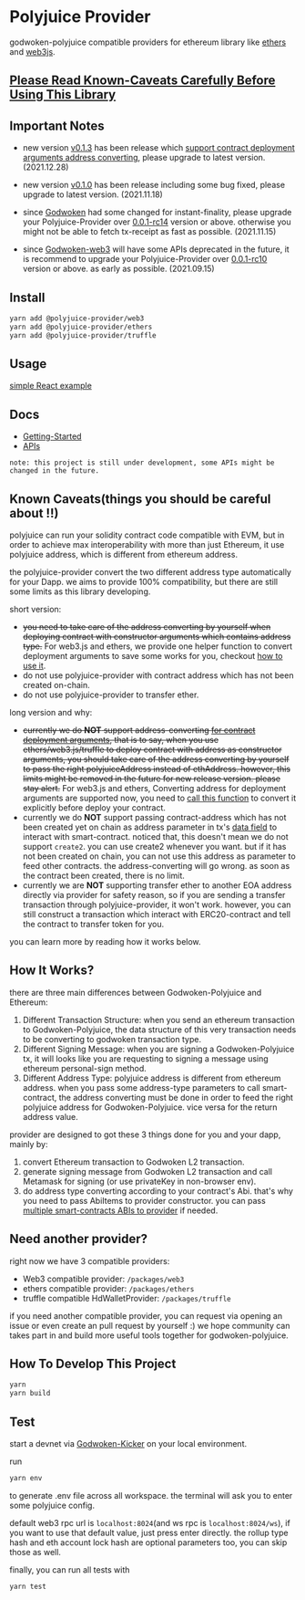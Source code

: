 # Polyjuice Provider

godwoken-polyjuice compatible providers for ethereum library like [ethers](https://github.com/ethers-io/ethers.js) and [web3js](https://github.com/ChainSafe/web3.js).

## <u>Please Read [Known-Caveats](https://github.com/nervosnetwork/polyjuice-provider#known-caveatsthings-you-should-be-careful-about-) Carefully Before Using This Library</u>

## Important Notes

- new version [v0.1.3](https://github.com/nervosnetwork/polyjuice-provider/releases/tag/v0.1.3) has been release which [support contract deployment arguments address converting](docs/get-started.md#example-deploy-contract), please upgrade to latest version. (2021.12.28)

- new version [v0.1.0](https://github.com/nervosnetwork/polyjuice-provider/releases/tag/v0.1.0) has been release including some bug fixed, please upgrade to latest version. (2021.11.18)

- since [Godwoken](https://github.com/nervosnetwork/godwoken) had some changed for instant-finality, please upgrade your Polyjuice-Provider over [0.0.1-rc14](https://github.com/nervosnetwork/polyjuice-provider/releases/tag/v0.0.1-rc10) version or above. otherwise you might not be able to fetch tx-receipt as fast as possible. (2021.11.15)

- since [Godwoken-web3](https://github.com/nervosnetwork/godwoken-web3) will have some APIs deprecated in the future, it is recommend to upgrade your Polyjuice-Provider over [0.0.1-rc10](https://github.com/nervosnetwork/polyjuice-provider/releases/tag/v0.0.1-rc10) version or above. as early as possible. (2021.09.15)

## Install

```sh
yarn add @polyjuice-provider/web3
yarn add @polyjuice-provider/ethers
yarn add @polyjuice-provider/truffle
```

## Usage

[simple React example](https://github.com/RetricSu/polyjuice-provider-example)

## Docs

- [Getting-Started](docs/get-started.md)
- [APIs](docs/api.md)

`note: this project is still under development, some APIs might be changed in the future.`

## Known Caveats(things you should be careful about !!)

polyjuice can run your solidity contract code compatible with EVM, but in order to achieve max interoperability with more than just Ethereum, it use polyjuice address, which is different from ethereum address.

the polyjuice-provider convert the two different address type automatically for your Dapp. we aims to provide 100% compatibility, but there are still some limits as this library developing. 

short version:

- ~~you need to take care of the address converting by yourself when deploying contract with constructor arguments which contains address type.~~ For web3.js and ethers, we provide one helper function to convert deployment arguments to save some works for you, checkout [how to use it](docs/get-started.md#example-deploy-contract).
- do not use polyjuice-provider with contract address which has not been created on-chain.
- do not use polyjuice-provider to transfer ether.

long version and why:

- ~~currently we do **NOT** support address-converting [for contract deployment arguments](packages/ethers/tests/deployArgs.test.ts#L77), that is to say, when you use ethers/web3.js/truffle to deploy contract with address as constructor arguments, you should take care of the address converting by yourself to pass the right polyjuiceAddress instead of ethAddress. however, this limits might be removed in the future for new release version. please stay alert.~~ For web3.js and ethers, Converting address for deployment arguments are supported now, you need to [call this function](docs/get-started.md#example-deploy-contract) to convert it explicitly before deploy your contract.
- currently we do **NOT** support passing contract-address which has not been created yet on chain as address parameter in tx's [data field](https://ethereum.org/en/developers/docs/transactions/) to interact with smart-contract. noticed that, this doesn't mean we do not support `create2`. you can use create2 whenever you want. but if it has not been created on chain, you can not use this address as parameter to feed other contracts. the address-converting will go wrong. as soon as the contract been created, there is no limit.
- currently we are **NOT** supporting transfer ether to another EOA address directly via provider for safety reason, so if you are sending a transfer transaction through polyjuice-provider, it won't work. however, you can still construct a transaction which interact with ERC20-contract and tell the contract to transfer token for you.

you can learn more by reading how it works below.

## How It Works?

there are three main differences between Godwoken-Polyjuice and Ethereum:

1. Different Transaction Structure: when you send an ethereum transaction to Godwoken-Polyjuice, the data structure of this very transaction needs to be converting to godwoken transaction type.
2. Different Signing Message: when you are signing a Godwoken-Polyjuice tx, it will looks like you are requesting to signing a message using ethereum personal-sign method.
3. Different Address Type: polyjuice address is different from ethereum address. when you pass some address-type parameters to call smart-contract, the address converting must be done in order to feed the right polyjuice address for Godwoken-Polyjuice. vice versa for the return address value.

provider are designed to got these 3 things done for you and your dapp, mainly by:

1. convert Ethereum transaction to Godwoken L2 transaction.
2. generate signing message from Godwoken L2 transaction and call Metamask for signing (or use privateKey in non-browser env).
3. do address type converting according to your contract's Abi. that's why you need to pass AbiItems to provider constructor. you can pass [multiple smart-contracts ABIs to provider](docs/get-started.md#L91) if needed.

## Need another provider?

right now we have 3 compatible providers:

- Web3 compatible provider: `/packages/web3`
- ethers compatible provider: `/packages/ethers`
- truffle compatible HdWalletProvider: `/packages/truffle`

if you need another compatible provider, you can request via opening an issue or even create an pull request by yourself :) we hope community can takes part in and build more useful tools together for godwoken-polyjuice.

## How To Develop This Project

```sh
yarn
yarn build
```

## Test

start a devnet via [Godwoken-Kicker](https://github.com/RetricSu/godwoken-kicker) on your local environment.

run

```sh
yarn env
```

to generate .env file across all workspace. the terminal will ask you to enter some polyjuice config.

default web3 rpc url is `localhost:8024`(and ws rpc is `localhost:8024/ws`), if you want to use that default value, just press enter directly. the rollup type hash and eth account lock hash are optional parameters too, you can skip those as well.

finally, you can run all tests with

```sh
yarn test
```
